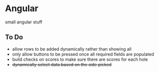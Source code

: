 # Angular
small angular stuff

## To Do
- allow rows to be added dynamically rather than showing all
- only allow buttons to be pressed once all required fields are populated
- build checks on scores to make sure there are scores for each hole
- ~~dynamically select data based on the side picked~~